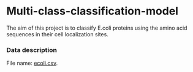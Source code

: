 # Multi-class-classification-model

The aim of this project is to classify E.coli proteins using the amino acid sequences in their cell localization sites. 

### Data description

File name: [ecoli.csv](). 
